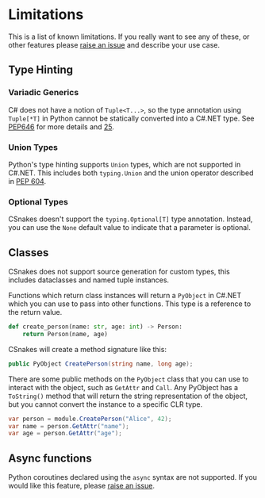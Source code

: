 # Limitations

This is a list of known limitations. If you really want to see any of these, or other features please [raise an issue](https://github.com/tonybaloney/CSnakes/issues/new) and describe your use case.

## Type Hinting

### Variadic Generics

C# does not have a notion of `Tuple<T...>`, so the type annotation using `Tuple[*T]` in Python cannot be statically converted into a C#.NET type. See [PEP646](https://peps.python.org/pep-0646/) for more details and [25](https://github.com/tonybaloney/CSnakes/issues/25).

### Union Types

Python's type hinting supports `Union` types, which are not supported in C#.NET. This includes both `typing.Union` and the union operator described in [PEP 604](https://peps.python.org/pep-0604/).

### Optional Types

CSnakes doesn't support the `typing.Optional[T]` type annotation. Instead, you can use the `None` default value to indicate that a parameter is optional.

## Classes

CSnakes does not support source generation for custom types, this includes dataclasses and named tuple instances. 

Functions which return class instances will return a `PyObject` in C#.NET which you can use to pass into other functions. This type is a reference to the return value. 

```python
def create_person(name: str, age: int) -> Person:
    return Person(name, age)
```

CSnakes will create a method signature like this:

```csharp
public PyObject CreatePerson(string name, long age);
```

There are some public methods on the `PyObject` class that you can use to interact with the object, such as `GetAttr` and `Call`.
Any PyObject has a `ToString()` method that will return the string representation of the object, but you cannot convert the instance to a specific CLR type. 

```csharp
var person = module.CreatePerson("Alice", 42);
var name = person.GetAttr("name");
var age = person.GetAttr("age");
```

## Async functions

Python coroutines declared using the `async` syntax are not supported. If you would like this feature, please [raise an issue](https://github.com/tonybaloney/CSnakes/issues/new).